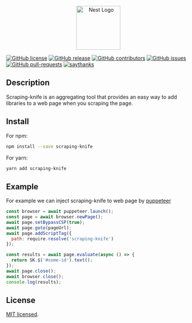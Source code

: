 <p align="center">
  <img src="https://cdn4.iconfinder.com/data/icons/construction-machines-and-tools/64/scraper-masonry-tool-construction-512.png" width="120" alt="Nest Logo" />
</p>

[![GitHub license](https://img.shields.io/github/license/RomanDashevsky/scraping-knife.svg)](https://github.com/RomanDashevsky/scraping-knife/)
[![GitHub release](https://img.shields.io/github/release/RomanDashevsky/scraping-knife.svg)](https://github.com/RomanDashevsky/scraping-knife/releases/)
[![GitHub contributors](https://img.shields.io/github/contributors/RomanDashevsky/scraping-knife.svg)](https://github.com/RomanDashevsky/scraping-knife/graphs/contributors/)
[![GitHub issues](https://img.shields.io/github/issues/RomanDashevsky/scraping-knife.svg)](https://github.com/RomanDashevsky/scraping-knife/issues/)
[![GitHub pull-requests](https://img.shields.io/github/issues-pr/RomanDashevsky/scraping-knife.svg)](https://github.com/RomanDashevsky/scraping-knife/pull/)
[![saythanks](https://img.shields.io/badge/say-thanks-ff69b4.svg)](https://saythanks.io/to/dashevsky.roman%40gmail.com)

## Description

Scraping-knife is an aggregating tool that provides an easy way to add libraries to a web page when you scraping the page. 

## Install 

For npm:
```bash
npm install --save scraping-knife
```

For yarn:
```bash
yarn add scraping-knife
```

## Example

For example we can inject scraping-knife to web page by [puppeteer](https://github.com/puppeteer/puppeteer)

```js
const browser = await puppeteer.launch();
const page = await browser.newPage();
await page.setBypassCSP(true);
await page.goto(pageUrl);
await page.addScriptTag({
  path: require.resolve('scraping-knife')
});

const results = await page.evaluate(async () => {
  return SK.$('#some-id').text();
});
await page.close();
await browser.close();
console.log(results);
```

## License

[MIT licensed](LICENSE).